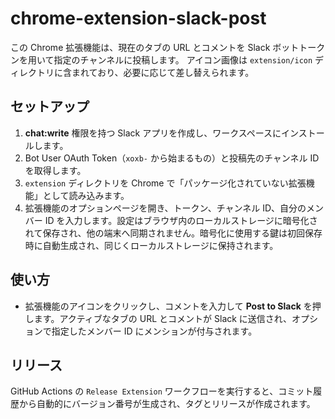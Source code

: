 # chrome-extension-slack-post

この Chrome 拡張機能は、現在のタブの URL とコメントを Slack ボットトークンを用いて指定のチャンネルに投稿します。
アイコン画像は `extension/icon` ディレクトリに含まれており、必要に応じて差し替えられます。

## セットアップ
1. **chat:write** 権限を持つ Slack アプリを作成し、ワークスペースにインストールします。
2. Bot User OAuth Token（`xoxb-` から始まるもの）と投稿先のチャンネル ID を取得します。
3. `extension` ディレクトリを Chrome で「パッケージ化されていない拡張機能」として読み込みます。
4. 拡張機能のオプションページを開き、トークン、チャンネル ID、自分のメンバー ID を入力します。設定はブラウザ内のローカルストレージに暗号化されて保存され、他の端末へ同期されません。暗号化に使用する鍵は初回保存時に自動生成され、同じくローカルストレージに保持されます。

## 使い方
- 拡張機能のアイコンをクリックし、コメントを入力して **Post to Slack** を押します。アクティブなタブの URL とコメントが Slack に送信され、オプションで指定したメンバー ID にメンションが付与されます。


## リリース
GitHub Actions の `Release Extension` ワークフローを実行すると、コミット履歴から自動的にバージョン番号が生成され、タグとリリースが作成されます。
